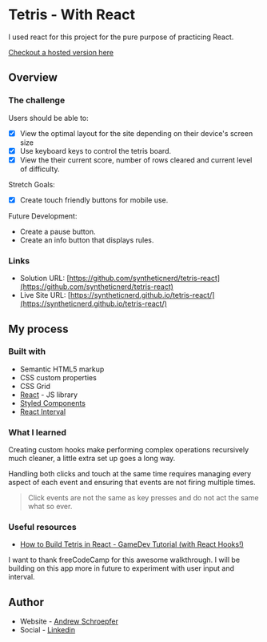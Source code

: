 # Tetris - With React

I used react for this project for the pure purpose of practicing React.

[Checkout a hosted version here](https://syntheticnerd.github.io/tetris-react/)

## Overview

### The challenge

Users should be able to:

- [x] View the optimal layout for the site depending on their device's screen size
- [x] Use keyboard keys to control the tetris board.
- [x] View the their current score, number of rows cleared and current level of difficulty.

Stretch Goals:

- [x] Create touch friendly buttons for mobile use.

Future Development:

- Create a pause button.
- Create an info button that displays rules.

### Links

- Solution URL: [https://github.com/syntheticnerd/tetris-react](https://github.com/syntheticnerd/tetris-react)
- Live Site URL: [https://syntheticnerd.github.io/tetris-react/](https://syntheticnerd.github.io/tetris-react/)

## My process

### Built with

- Semantic HTML5 markup
- CSS custom properties
- CSS Grid
- [React](https://reactjs.org/) - JS library
- [Styled Components](https://styled-components.com/)
- [React Interval](https://www.npmjs.com/package/react-interval)

### What I learned

Creating custom hooks make performing complex operations recursively much cleaner, a little extra set up goes a long way.

Handling both clicks and touch at the same time requires managing every aspect of each event and ensuring that events are not firing multiple times.
> Click events are not the same as key presses and do not act the same what so ever.

### Useful resources

- [How to Build Tetris in React - GameDev Tutorial (with React Hooks!)](https://www.youtube.com/watch?v=ZGOaCxX8HIU)

I want to thank freeCodeCamp for this awesome walkthrough. I will be building on this app more in future to experiment with user input and interval.

## Author

- Website - [Andrew Schroepfer](https://syntheticnerd.github.io/)
- Social - [Linkedin](https://www.linkedin.com/in/andrew-schroepfer/)
